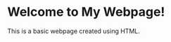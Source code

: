 <!DOCTYPE html>
<html>
<head>
  <title>My First Webpage</title>
</head>
<body>
  <h1>Welcome to My Webpage!</h1>
  <p>This is a basic webpage created using HTML.</p>
</body>
</html>

